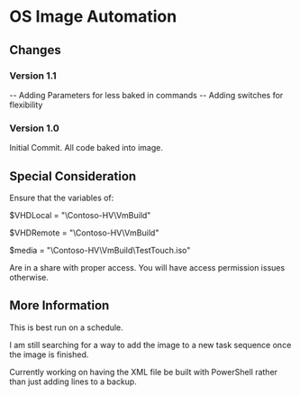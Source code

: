 # OS Image Automation

## Changes

### Version 1.1

-- Adding Parameters for less baked in commands
-- Adding switches for flexibility

### Version 1.0

Initial Commit. All code baked into image.

## Special Consideration

Ensure that the variables of: 

$VHDLocal = "\\Contoso-HV\VmBuild"

$VHDRemote = "\\Contoso-HV\VmBuild"

$media = "\\Contoso-HV\VmBuild\TestTouch.iso"

Are in a share with proper access. You will have access permission issues otherwise.

## More Information

This is best run on a schedule.

I am still searching for a way to add the image to a new task sequence once the image is finished.

Currently working on having the XML file be built with PowerShell rather than just adding lines to a backup.